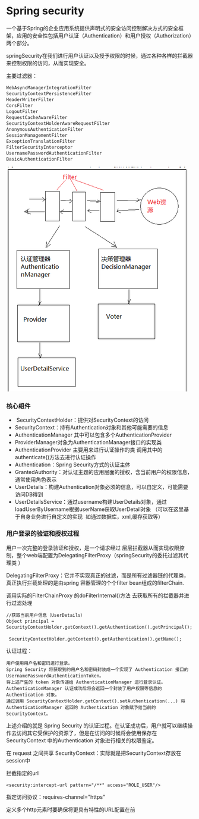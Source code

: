 # Spring security 

一个基于Spring的企业应用系统提供声明式的安全访问控制解决方式的安全框架，应用的安全性包括用户认证（Authentication）和用户授权（Authorization）两个部分。

springSecurity在我们进行用户认证以及授予权限的时候，通过各种各样的拦截器来控制权限的访问，从而实现安全。


主要过滤器：

	WebAsyncManagerIntegrationFilter 
	SecurityContextPersistenceFilter 
	HeaderWriterFilter 
	CorsFilter 
	LogoutFilter
	RequestCacheAwareFilter
	SecurityContextHolderAwareRequestFilter
	AnonymousAuthenticationFilter
	SessionManagementFilter
	ExceptionTranslationFilter
	FilterSecurityInterceptor
	UsernamePasswordAuthenticationFilter
	BasicAuthenticationFilter


![](./img/b.PNG)

### 核心组件

-  SecurityContextHolder：提供对SecurityContext的访问
-  SecurityContext：持有Authentication对象和其他可能需要的信息
-  AuthenticationManager 其中可以包含多个AuthenticationProvider
-  ProviderManager对象为AuthenticationManager接口的实现类
-  AuthenticationProvider 主要用来进行认证操作的类 调用其中的authenticate()方法去进行认证操作
- Authentication：Spring Security方式的认证主体
- GrantedAuthority：对认证主题的应用层面的授权，含当前用户的权限信息，通常使用角色表示
- UserDetails：构建Authentication对象必须的信息，可以自定义，可能需要访问DB得到
- UserDetailsService：通过username构建UserDetails对象，通过loadUserByUsername根据userName获取UserDetail对象 （可以在这里基于自身业务进行自定义的实现  如通过数据库，xml,缓存获取等）        


### 用户登录的验证和授权过程

用户一次完整的登录验证和授权，是一个请求经过 层层拦截器从而实现权限控制，整个web端配置为DelegatingFilterProxy（springSecurity的委托过滤其代理类 ）

DelegatingFilterProxy：它并不实现真正的过滤，而是所有过滤器链的代理类，真正执行拦截处理的是由spring 容器管理的个个filter bean组成的filterChain.

调用实际的FilterChainProxy 的doFilterInternal()方法 去获取所有的拦截器并进行过滤处理


    //获取当前用户信息（UserDetails）
	Object principal = SecurityContextHolder.getContext().getAuthentication().getPrincipal();

     SecurityContextHolder.getContext().getAuthentication().getName();



认证过程：

	用户使用用户名和密码进行登录。
	Spring Security 将获取到的用户名和密码封装成一个实现了 Authentication 接口的 UsernamePasswordAuthenticationToken。
	将上述产生的 token 对象传递给 AuthenticationManager 进行登录认证。
	AuthenticationManager 认证成功后将会返回一个封装了用户权限等信息的 Authentication 对象。
	通过调用 SecurityContextHolder.getContext().setAuthentication(...) 将 AuthenticationManager 返回的 Authentication 对象赋予给当前的 SecurityContext。

上述介绍的就是 Spring Security 的认证过程。在认证成功后，用户就可以继续操作去访问其它受保护的资源了，但是在访问的时候将会使用保存在 SecurityContext 中的Authentication 对象进行相关的权限鉴定。


在 request 之间共享 SecurityContext：实际就是把SecurityContext存放在session中


拦截指定的url

    <security:intercept-url pattern="/**" access="ROLE_USER"/>

指定访问协议：requires-channel="https"

定义多个http元素时要确保将更具有特性的URL配置在前








